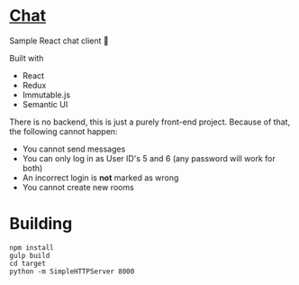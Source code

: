 # [Chat](http://rdel.io/chat)

Sample React chat client :whale:

Built with
- React
- Redux
- Immutable.js
- Semantic UI

There is no backend, this is just a purely front-end project.
Because of that, the following cannot happen:
- You cannot send messages
- You can only log in as User ID's 5 and 6 (any password will work for both)
- An incorrect login is __not__ marked as wrong
- You cannot create new rooms

# Building

```
npm install
gulp build
cd target
python -m SimpleHTTPServer 8000
```
